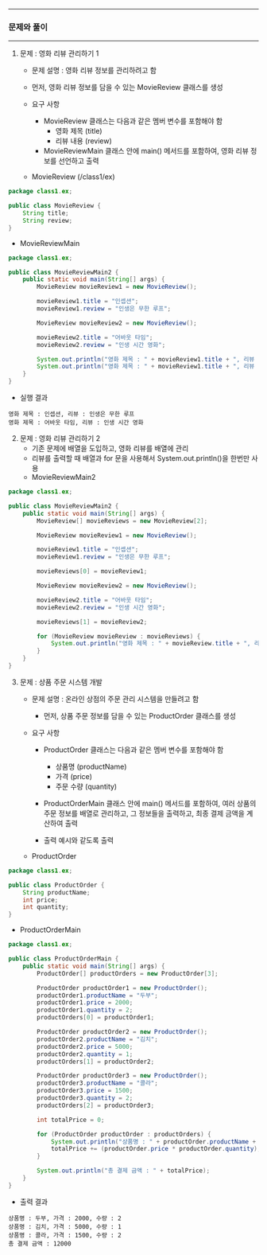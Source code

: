 -----
### 문제와 풀이
-----
1. 문제 : 영화 리뷰 관리하기 1
   - 문제 설명 : 영화 리뷰 정보를 관리하려고 함
   - 먼저, 영화 리뷰 정보를 담을 수 있는 MovieReview 클래스를 생성
   - 요구 사항
     + MovieReview 클래스는 다음과 같은 멤버 변수를 포함해야 함
        * 영화 제목 (title)
        * 리뷰 내용 (review)
     + MovieReviewMain 클래스 안에 main() 메서드를 포함하여, 영화 리뷰 정보를 선언하고 출력

   - MovieReview (/class1/ex)
```java
package class1.ex;

public class MovieReview {
    String title;
    String review;
}
```
  - MovieReviewMain
```java
package class1.ex;

public class MovieReviewMain2 {
    public static void main(String[] args) {
        MovieReview movieReview1 = new MovieReview();

        movieReview1.title = "인셉션";
        movieReview1.review = "인생은 무한 루프";

        MovieReview movieReview2 = new MovieReview();

        movieReview2.title = "어바웃 타임";
        movieReview2.review = "인생 시간 영화";

        System.out.println("영화 제목 : " + movieReview1.title + ", 리뷰 : " + movieReview2.review);
        System.out.println("영화 제목 : " + movieReview1.title + ", 리뷰 : " + movieReview2.review);
    }
}
```
  - 실행 결과
```
영화 제목 : 인셉션, 리뷰 : 인생은 무한 루프
영화 제목 : 어바웃 타임, 리뷰 : 인생 시간 영화
```

2. 문제 : 영화 리뷰 관리하기 2
    - 기존 문제에 배열을 도입하고, 영화 리뷰를 배열에 관리
    - 리뷰를 출력할 때 배열과 for 문을 사용해서 System.out.println()을 한번만 사용
    - MovieReviewMain2
```java
package class1.ex;

public class MovieReviewMain2 {
    public static void main(String[] args) {
        MovieReview[] movieReviews = new MovieReview[2];

        MovieReview movieReview1 = new MovieReview();

        movieReview1.title = "인셉션";
        movieReview1.review = "인생은 무한 루프";

        movieReviews[0] = movieReview1;

        MovieReview movieReview2 = new MovieReview();

        movieReview2.title = "어바웃 타임";
        movieReview2.review = "인생 시간 영화";

        movieReviews[1] = movieReview2;

        for (MovieReview movieReview : movieReviews) {
            System.out.println("영화 제목 : " + movieReview.title + ", 리뷰 : " + movieReview.review);
        }
    }
}
```

3. 문제 : 상품 주문 시스템 개발
    - 문제 설명 : 온라인 상점의 주문 관리 시스템을 만들려고 함
       + 먼저, 상품 주문 정보를 담을 수 있는 ProductOrder 클래스를 생성
    - 요구 사항
       + ProductOrder 클래스는 다음과 같은 멤버 변수를 포함해야 함
         * 상품명 (productName)
         * 가격 (price)
         * 주문 수량 (quantity)

       + ProductOrderMain 클래스 안에 main() 메서드를 포함하여, 여러 상품의 주문 정보를 배열로 관리하고, 그 정보들을 출력하고, 최종 결제 금액을 계산하여 출력
       + 출력 예시와 같도록 출력

   - ProductOrder
```java
package class1.ex;

public class ProductOrder {
    String productName;
    int price;
    int quantity;
}
```

  - ProductOrderMain
```java
package class1.ex;

public class ProductOrderMain {
    public static void main(String[] args) {
        ProductOrder[] productOrders = new ProductOrder[3];

        ProductOrder productOrder1 = new ProductOrder();
        productOrder1.productName = "두부";
        productOrder1.price = 2000;
        productOrder1.quantity = 2;
        productOrders[0] = productOrder1;

        ProductOrder productOrder2 = new ProductOrder();
        productOrder2.productName = "김치";
        productOrder2.price = 5000;
        productOrder2.quantity = 1;
        productOrders[1] = productOrder2;

        ProductOrder productOrder3 = new ProductOrder();
        productOrder3.productName = "콜라";
        productOrder3.price = 1500;
        productOrder3.quantity = 2;
        productOrders[2] = productOrder3;

        int totalPrice = 0;

        for (ProductOrder productOrder : productOrders) {
            System.out.println("상품명 : " + productOrder.productName + ", 가격 : " + productOrder.price + ", 수량 : " + productOrder.quantity);
            totalPrice += (productOrder.price * productOrder.quantity);
        }

        System.out.println("총 결제 금액 : " + totalPrice);
    }
}
```
   - 출력 결과
```
상품명 : 두부, 가격 : 2000, 수량 : 2
상품명 : 김치, 가격 : 5000, 수량 : 1
상품명 : 콜라, 가격 : 1500, 수량 : 2
총 결제 금액 : 12000
```
